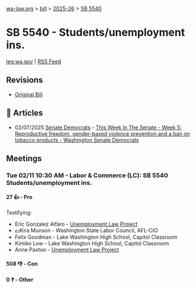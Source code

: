 [wa-law.org](/) > [bill](/bill/) > [2025-26](/bill/2025-26/) > [SB 5540](/bill/2025-26/sb/5540/)

# SB 5540 - Students/unemployment ins.
[leg.wa.gov](https://app.leg.wa.gov/billsummary?BillNumber=5540&Year=2025&Initiative=false) | [RSS Feed](./rss.xml)

## Revisions
* [Original Bill](1/)

## 📰 Articles
* 02/07/2025 [Senate Democrats](/org/senate_democrats/) - [This Week In The Senate - Week 5: Reproductive freedom, gender-based violence prevention and a ban on tobacco products - Washington Senate Democrats](https://senatedemocrats.wa.gov/blog/2025/02/07/this-week-in-the-senate-week-5-reproductive-freedom-gender-based-violence-prevention-and-a-ban-on-tobacco-products/#:~:text=Senate%20Bill%205540)

## Meetings
### Tue 02/11 10:30 AM - Labor & Commerce (LC): SB 5540 Students/unemployment ins.
#### 27 👍 - Pro
Testifying:
* Eric Gonzalez Alfaro - [Unemployment Law Project](/org/unemployment_law_project/)
* 💵Kira Munson - Washington State Labor Council, AFL-CIO
* Felix Goodman - Lake Washington High School, Capitol Classroom
* Kimiko Low - Lake Washington High School, Capitol Classroom
* Anne Paxton - [Unemployment Law Project](/org/unemployment_law_project/)

#### 508 👎 - Con

#### 0 ❓ - Other
